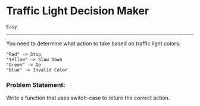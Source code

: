 # Traffic Light Decision Maker

`Easy`

---

You need to determine what action to take based on traffic light colors:

```
"Red" -> Stop
"Yellow" —> Slow Down
"Green" -> Go
"Blue" -> Invalid Color
```

### Problem Statement:

Write a function that uses switch-case to return the correct action.
